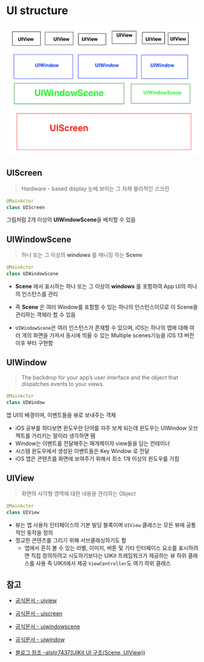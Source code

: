 # UI structure

<p align="center">
   <img src = "https://github.com/BOLTB0X/UIkit/blob/main/Study/UI%20structure/UI%EA%B5%AC%EC%A1%B0.png?raw=true">
</p>

## UIScreen

> Hardware - based display 눈에 보이는 그 자체 물리적인 스크린

```swift
@MainActor
class UIScreen
```

그림처럼 2개 이상의 **UIWindowScene**을 배치할 수 있음

## UIWindowScene

> 하나 또는 그 이상의 **windows** 를 매니징 하는 **Scene**

```swift
@MainActor
class UIWindowScene
```

- **Scene** 에서 표시하는 하나 또는 그 이상의 **windows** 를 포함하여 App UI의 하나의 인스턴스를 관리

- 즉 **Scene** 은 여러 Window를 포함할 수 있는 하나의 인스턴스이므로 이 Scene을 관리하는 객체라 할 수 있음

- `UIWindowScene`은 여러 인스턴스가 존재할 수 있으며, iOS는 하나의 앱에 대해 여러 개의 화면을 가져서 동시에 띄울 수 있는 Multiple scenes기능을 iOS 13 버전 이후 부터 구현함

## UIWindow

> The backdrop for your app’s user interface and the object that dispatches events to your views.

```swift
@MainActor
class UIWindow
```

앱 UI의 배경이며, 이벤트들을 뷰로 보내주는 객체

- iOS 공부를 하다보면 윈도우란 단어를 자주 보게 되는데 윈도우는 UIWindow 오브젝트를 가리키는 말이라 생각하면 됌
- Window는 이벤트를 전달해주는 매개체이자 view들을 담는 컨테이너
- 시스템 윈도우에서 생성된 이벤트들은 Key Window 로 전달
- iOS 앱은 콘텐츠를 화면에 보여주기 위해서 최소 1개 이상의 윈도우를 가짐

## UIView

> 화면의 사각형 영역에 대한 내용을 관리하는 Object

```swift
@MainActor
class UIView
```

- 뷰는 앱 사용자 인터페이스의 기본 빌딩 블록이며 `UIView` 클래스는 모든 뷰에 공통적인 동작을 정의
- 정교한 콘텐츠를 그리기 위해 서브클래싱하기도 함
  - 앱에서 흔히 볼 수 있는 라벨, 이미지, 버튼 및 기타 인터페이스 요소를 표시하려면 직접 정의하려고 시도하기보다는 UIKit 프레임워크가 제공하는 뷰 하위 클래스를 사용 즉 UIKit에서 제공 `ViewController`도 여기 하위 클래스

## 참고

- [공식문서 - uiview](https://developer.apple.com/documentation/uikit/uiview/)

- [공식문서 - uiscreen](https://developer.apple.com/documentation/uikit/uiscreen/)

- [공식문서 - uiwindowscene](https://developer.apple.com/documentation/uikit/uiwindowscene/)

- [공식문서 - uiwindow](https://developer.apple.com/documentation/uikit/uiwindow/)

- [블로그 참조 -alstjr7437(UIKit UI 구조(Scene, UIView))](https://velog.io/@alstjr7437/iOS-UIKit-UI-%EA%B5%AC%EC%A1%B0Scene-UIView)
